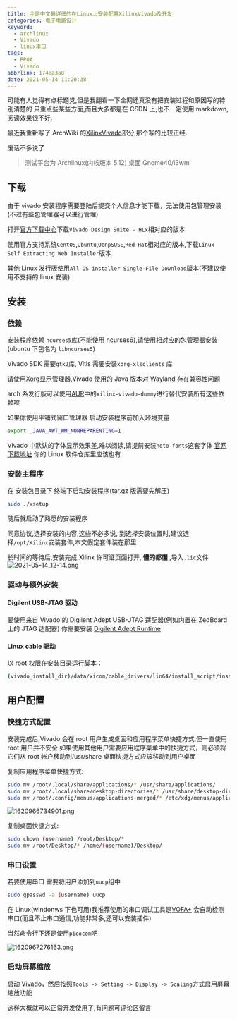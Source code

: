 ```yaml
---
title: 全网中文最详细的在Linux上安装配置XilinxVivado及开发
categories: 电子电路设计
keyword:
  - archlinux
  - Vivado
  - linux串口
tags:
  - FPGA
  - Vivado
abbrlink: 174ea3a8
date: 2021-05-14 11:20:38
---
```


可能有人觉得有点标题党,但是我翻看一下全网还真没有把安装过程和原因写的特别清楚的
只重点些某些方面,而且大多都是在 CSDN 上,也不一定使用 markdown,阅读效果很不好.

最近我重新写了 ArchWiki 的[XilinxVivado](<https://wiki.archlinux.org/title/Xilinx_Vivado_(%E7%AE%80%E4%BD%93%E4%B8%AD%E6%96%87)>)部分,那个写的比较正经.

废话不多说了

> 测试平台为 Archlinux(内核版本 5.12) 桌面 Gnome40/i3wm

## 下载

由于 vivado 安装程序需要登陆后提交个人信息才能下载，无法使用包管理安装(不过有些包管理器可以进行管理)

打开[官方下载中心](https://china.xilinx.com/support/download.html)下载`Vivado Design Suite - HLx`相对应的版本

使用官方支持系统`CentOS`,`Ubuntu`,`OenpSUSE`,`Red Hat`相对应的版本,下载`Linux Self Extracting Web Installer`版本.

其他 Linux 发行版使用`All OS installer Single-File Download`版本(不建议使用不支持的 linux 安装)

## 安装

### 依赖

安装程序依赖 `ncurses5`库(不能使用 ncurses6),请使用相对应的包管理器安装(ubuntu 下包名为 `libncurses5`)

Vivado SDK 需要`gtk2`库, Vitis 需要安装`xorg-xlsclients` 库

请使用[Xorg](https://wiki.archlinux.org/title/Xorg)显示管理器,Vivado 使用的 Java 版本对 Wayland 存在兼容性问题

arch 系发行版可以使用[AUR](https://aur.archlinux.org)中的`xilinx-vivado-dummy`进行替代安装所有这些依赖项

如果你使用平铺式窗口管理器 启动安装程序前加入环境变量

```bash
export _JAVA_AWT_WM_NONREPARENTING=1
```

Vivado 中默认的字体显示效果差,难以阅读,请提前安装`noto-fonts`这套字体
[官网下载地址](https://www.linuxfromscratch.org/blfs/view/7.10-systemd/kde/noto-fonts.html)
你的 Linux 软件仓库里应该也有

### 安装主程序

在 安装包目录下 终端下启动安装程序(tar.gz 版需要先解压)

```bash
sudo ./xsetup
```

随后就启动了熟悉的安装程序

同意协议,选择安装的内容,这些不必多说,
到选择安装位置时,建议选择`/opt/Xilinx`安装套件,本文假定套件装在那里

长时间的等待后,安装完成,Xilinx 许可证页面打开, **懂的都懂** ,导入`.lic`文件
![2021-05-14_12-14.png](https://7.dusays.com/2021/05/14/a1f093e800f03.png)

### 驱动与额外安装

#### Digilent USB-JTAG 驱动

要使用来自 Vivado 的 Digilent Adept USB-JTAG 适配器(例如内置在 ZedBoard 上的 JTAG 适配器)
你需要安装 [Digilent Adept Runtime](https://store.digilentinc.com/digilent-adept/)

#### Linux cable 驱动

以 root 权限在安装目录运行脚本：

```bash
(vivado_install_dir)/data/xicom/cable_drivers/lin64/install_script/install_drivers/install_drivers
```

## 用户配置

### 快捷方式配置

安装完成后,Vivado 会在 root 用户生成桌面和应用程序菜单快捷方式,但一直使用 root 用户并不安全
如果使用其他用户需要应用程序菜单中的快捷方式，则必须将它们从 root 帐户移动到/usr/share
桌面快捷方式应该移动到用户桌面

复制应用程序菜单快捷方式:

```bash
sudo mv /root/.local/share/applications/* /usr/share/applications/
sudo mv /root/.local/share/desktop-directories/* /usr/share/desktop-directories/
sudo mv /root/.config/menus/applications-merged/* /etc/xdg/menus/applications-merged/
```

![1620966734901.png](https://7.dusays.com/2021/05/14/4a8d94570a644.png)

复制桌面快捷方式:

```bash
sudo chown (username) /root/Desktop/*
sudo mv /root/Desktop/* /home/(username)/Desktop/
```

### 串口设置

若要使用串口 需要将用户添加到`uucp`组中

```bash
sudo gpasswd -a (username) uucp
```

在 Linux(windonws 下也可用)我推荐使用的串口调试工具是[VOFA+](https://www.vofa.plus)
会自动检测串口(而且不止串口通信,功能非常多,还可以安装插件)

当然命令行下还是使用`picocom`吧

![1620967276163.png](https://7.dusays.com/2021/05/14/6bddccfc18749.png)

### 启动屏幕缩放

启动 Vivado，然后按照`Tools -> Setting -> Display -> Scaling`方式启用屏幕缩放功能

这样大概就可以正常开发使用了,有问题可评论区留言
